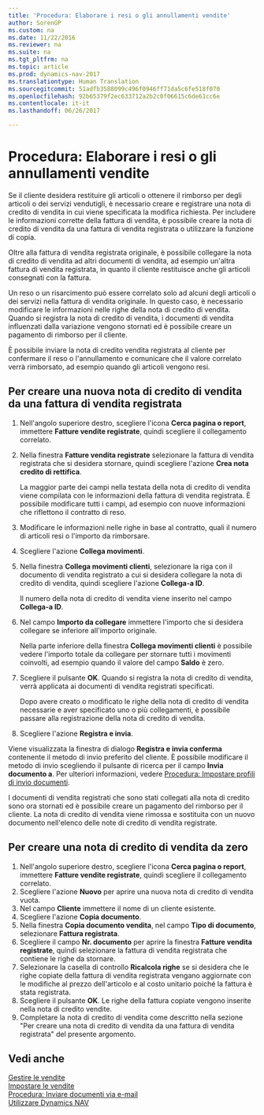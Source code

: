 ```yaml
---
title: 'Procedura: Elaborare i resi o gli annullamenti vendite'
author: SorenGP
ms.custom: na
ms.date: 11/22/2016
ms.reviewer: na
ms.suite: na
ms.tgt_pltfrm: na
ms.topic: article
ms.prod: dynamics-nav-2017
ms.translationtype: Human Translation
ms.sourcegitcommit: 51adfb3588099c496f0946ff71da5c6fe518f070
ms.openlocfilehash: 92b65379f2ec633712a2b2c0f06615c6de61cc6e
ms.contentlocale: it-it
ms.lasthandoff: 06/26/2017

---
```


# <a name="how-to-process-sales-returns-or-cancellations"></a>Procedura: Elaborare i resi o gli annullamenti vendite
Se il cliente desidera restituire gli articoli o ottenere il rimborso per degli articoli o dei servizi vendutigli, è necessario creare e registrare una nota di credito di vendita in cui viene specificata la modifica richiesta. Per includere le informazioni corrette della fattura di vendita, è possibile creare la nota di credito di vendita da una fattura di vendita registrata o utilizzare la funzione di copia.

Oltre alla fattura di vendita registrata originale, è possibile collegare la nota di credito di vendita ad altri documenti di vendita, ad esempio un'altra fattura di vendita registrata, in quanto il cliente restituisce anche gli articoli consegnati con la fattura.

Un reso o un risarcimento può essere correlato solo ad alcuni degli articoli o dei servizi nella fattura di vendita originale. In questo caso, è necessario modificare le informazioni nelle righe della nota di credito di vendita. Quando si registra la nota di credito di vendita, i documenti di vendita influenzati dalla variazione vengono stornati ed è possibile creare un pagamento di rimborso per il cliente.

È possibile inviare la nota di credito vendita registrata al cliente per confermare il reso o l'annullamento e comunicare che il valore correlato verrà rimborsato, ad esempio quando gli articoli vengono resi.

## <a name="to-create-a-sales-credit-memo-from-a-posted-sales-invoice"></a>Per creare una nuova nota di credito di vendita da una fattura di vendita registrata
1. Nell'angolo superiore destro, scegliere l'icona **Cerca pagina o report**, immettere **Fatture vendite registrate**, quindi scegliere il collegamento correlato.  
2. Nella finestra **Fatture vendita registrate** selezionare la fattura di vendita registrata che si desidera stornare, quindi scegliere l'azione **Crea nota credito di rettifica**.

    La maggior parte dei campi nella testata della nota di credito di vendita viene compilata con le informazioni della fattura di vendita registrata. È possibile modificare tutti i campi, ad esempio con nuove informazioni che riflettono il contratto di reso.
3. Modificare le informazioni nelle righe in base al contratto, quali il numero di articoli resi o l'importo da rimborsare.
4. Scegliere l'azione **Collega movimenti**.
5. Nella finestra **Collega movimenti clienti**, selezionare la riga con il documento di vendita registrato a cui si desidera collegare la nota di credito di vendita, quindi scegliere l'azione **Collega-a ID**.

    Il numero della nota di credito di vendita viene inserito nel campo **Collega-a ID**.  
6. Nel campo **Importo da collegare** immettere l'importo che si desidera collegare se inferiore all'importo originale.

    Nella parte inferiore della finestra **Collega movimenti clienti** è possibile vedere l'importo totale da collegare per stornare tutti i movimenti coinvolti, ad esempio quando il valore del campo **Saldo** è zero.  
7. Scegliere il pulsante **OK**. Quando si registra la nota di credito di vendita, verrà applicata ai documenti di vendita registrati specificati.

    Dopo avere creato o modificato le righe della nota di credito di vendita necessarie e aver specificato uno o più collegamenti, è possibile passare alla registrazione della nota di credito di vendita.
8. Scegliere l'azione **Registra e invia**.

Viene visualizzata la finestra di dialogo **Registra e invia conferma** contenente il metodo di invio preferito del cliente. È possibile modificare il metodo di invio scegliendo il pulsante di ricerca per il campo **Invia documento a**. Per ulteriori informazioni, vedere [Procedura: Impostare profili di invio documenti](sales-how-setup-document-send-profiles.md).

I documenti di vendita registrati che sono stati collegati alla nota di credito sono ora stornati ed è possibile creare un pagamento del rimborso per il cliente. La nota di credito di vendita viene rimossa e sostituita con un nuovo documento nell'elenco delle note di credito di vendita registrate.

## <a name="to-create-a-sales-credit-memo-from-scratch"></a>Per creare una nota di credito di vendita da zero
1. Nell'angolo superiore destro, scegliere l'icona **Cerca pagina o report**, immettere **Fatture vendite registrate**, quindi scegliere il collegamento correlato.
2. Scegliere l'azione **Nuovo** per aprire una nuova nota di credito di vendita vuota.
3. Nel campo **Cliente** immettere il nome di un cliente esistente.
4. Scegliere l'azione **Copia documento**.
5. Nella finestra **Copia documento vendita**, nel campo **Tipo di documento**, selezionare **Fattura registrata**.
6. Scegliere il campo **Nr. documento** per aprire la finestra **Fatture vendita registrate**, quindi selezionare la fattura di vendita registrata che contiene le righe da stornare.
7. Selezionare la casella di controllo **Ricalcola righe** se si desidera che le righe copiate della fattura di vendita registrata vengano aggiornate con le modifiche al prezzo dell'articolo e al costo unitario poiché la fattura è stata registrata.
8. Scegliere il pulsante **OK**. Le righe della fattura copiate vengono inserite nella nota di credito vendite.
9. Completare la nota di credito di vendita come descritto nella sezione "Per creare una nota di credito di vendita da una fattura di vendita registrata" del presente argomento.

## <a name="see-also"></a>Vedi anche  
[Gestire le vendite](sales-manage-sales.md)  
[Impostare le vendite](sales-setup-sales.md)  
[Procedura: Inviare documenti via e-mail](ui-how-send-documents-email.md)  
[Utilizzare Dynamics NAV](ui-work-product.md)

